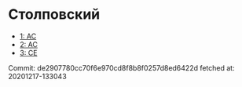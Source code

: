 # Столповский
- [1: AC](1.md)
- [2: AC](2.md)
- [3: CE](3.md)

Commit: de2907780cc70f6e970cd8f8b8f0257d8ed6422d
 fetched at: 20201217-133043
